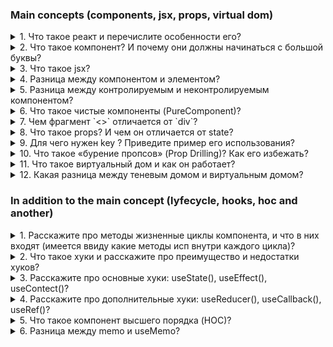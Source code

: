 ### Main concepts (components, jsx, props, virtual dom)

<details> 
<summary> 1. Что такое реакт и перечислите особенности его? </summary>

Это javascript - библиотека с открытым исходным кодом разработанной фейсбуком. Предназначена для создания пользовательских интерфейсов. 

К особенностям относится: 

1. компоненты; 

2. jsx; 

3. хуки; 

4. использование виртуального дома вместо реального;

</details>


<details> 
<summary> 2. Что такое компонент? И почему они должны начинаться с большой буквы? </summary>

Компоненты нужны для создания ui (пользовательского интерфейса) в реакте. По своей структуре компоненты предстоявляются небольшие блоки (куски) кода, которые мы можем использовать в разных местах нашего приложения. Они создаются с помощью классов, что является устаревшим методом, и с помощью функций.

---

Возможно это связано с соглашением самого реакта и указывает, что мы используем реакт с jsx. Если мы напишем компонент с маленькой буквы, то у нас будет ошибка.

</details>


<details>
<summary> 3. Что такое jsx?</summary>

`JSX` - расширения языка JS, который позволяет разработчику объединить JavaScript-кода  и HTML/XML в один файл. По сути, JSX - это синтаксический сахар React.createElement. Берет наш код, который в jsx и компилирует его в функцию React.createElement.

Можно ли использовать реакт без JSX?

Да, можно, нам просто нужно вместо компилятора уже самим писать return React.createElement.

```
function Greeting(props) {
  return React.createElement('div', null, 'Hello, ' + props.name + '!');
}

```

</details>

<details>
<summary> 4. Разница между компонентом и элементом?</summary>

Компонент возвращает jsx-разметку в котором хранятся элементы, сам компоненты мы не видим в браузере, а вот  элементы мы можем видеть.

</details>

<details>
<summary> 5. Разница между контролируемым и неконтролируемым компонентом? </summary>

Контролируемый компонент - это инпут за состоянием (state), которого мы можем следить. Например с помощью метода setState или использования хука useState

Неконтролируемый компонент - это инпут, состояние которого хранится внутри дома `и управляется браузером`, и чтобы его получить (значения) нужно исп refs.

</details>


<details>
<summary> 6. Что такое чистые компоненты (PureComponent)? </summary>

Чистый компонент — это компонент, у которого нет побочных эффектов, а также он избегает ненужного повторного рендеринга путем неглубокое сравнения предыдущего состояния и пропса с новым состоянм и пропсом, и если они одинаковые, то копмонент не перерисовываеть

</details>

<details>
<summary> 7. Чем фрагмент `<>` отличается от `div`? </summary>

В реакте необходимо оборочивать все теги в один общий контейнер и нам с этим помогает как фрагмент так и div. Фрагмент представляет собой пустые теги, но это сокращенный вариант от слова Fragment. Отличия: 

- Когда мы пишем div у нас создается дополнительный класс, а когда фрагмент то он пропускает добавления класса и сразу же переходит к дочерним тегам.

- Во фрагменте могут возникнуть проблемы с key, если мы исп сокращенный вариант, чтобы работать с ключом нам нужно импортировать из либы реакта фрагмент

</details>

<details>
<summary> 8. Что такое props? И чем он отличается от state? </summary>

Props расшифровывается как properties, он необходим нам для передачи каких-то данных от родительского компонента к дочернему, и потом на его основе он отрисовывает jsx разметку.

- Отличие: 

1. Props мы можем передавать компоненту, в то время как state находится внутри компонента. 
2. Пропсы иммутабельные (неизменяемые) в то время как state можем изменить внутри компонента через хук useState.

Стоит отметить, что никто нам не запрещает передавать стейт в качества пропса, однако стейт управляется только в родительском компоненте, то есть дочерним компонент не сможет влиять на состояние родительского. Для того, чтобьы дочерний смог взаимодействовать с родительским нужно использовать коллбеки

</details>

<details>
<summary> 9. Для чего нужен key ? Приведите пример его использования? </summary>

Когда мы хотим отрисовать список, то нам необходимо ключи. Они помогают реакту определить, какие элементы были изменены, добавлены или удалены, что в свою очередь увеличивает производительности рендеринга. В качестве ключей мы используем в основном ID. Если мы не укажем ключи, то он будет работать однако в консоле будет отображаться warning о том, что необходимо их добавить.

Дополнительный вопрос: почему index в key не лучшая практика?

- Могут возникнуть ошибка неправильной сортировка элементов списка, а также вставке новых элементов или удалении

</details>

<details>
<summary> 10. Что такое «бурение пропсов» (Prop Drilling)? Как его избежать?</summary>

Например: у нас есть большая вложенность компонентов, и нам необходимо передать пропсы в дочерние. Если это небольшая вложенность, то с этим проблем нет. А если это большое приложение, то очень затруднительно поддерживать, так как постоянно в дочерние компоненты необходимо добавлять пропсы и вытаскивать их. Чтобы решить данную проблему есть хук useContext или можно использовать стейт менеджмент redux, redux toolkit, effector

</details>

<details>
<summary> 11. Что такое виртуальный дом и как он работает? </summary>

Virtual-dom - это облегченная (легковесная) копия реального дома, которая представляет собой дерево объектов. Когда состояние компонента изменяется, то реакт обновляет виртуальный DOM, а после обновления виртуальный дом текущей версии сравнивается с предыдущим домом, находить изменения и вносит их уже в настоящий дом.

1. Дополнительный вопрос: что появляется первым Дом или Виртуал-дом? 

Сначало появляется дом, а затем на его основе виртуальный, потом виртуальный дом сравнивается с предыдущим домом и если видит изменения, то вносит уже в настоящий дом

2. Дополнительный вопрос: реакт увидил, что дивки разные, то как он будет работать? 

Сначало он отрисует в виртуал-доме, а потом возьмет эту дивку и заменит его в реальном доме. А если они одинаковые, то будет смотреть по содержанию

</details>

<details>
<summary> 12. Какая разница между теневым домом и виртуальным домом? </summary>

Это разные понятие, однако в чем они схожи так в том, что они помогают решить проблемы с производительностью. 

Виртуальный дом создает копию всего объекта дома, а теневой дом создает только небольшую часть. 

Теневой дом - концепция браузера и она необходима когда мы хотим какой-то элемент полностью изолировать, чтобы к нему даже не применялись глобальные стили.

</details>


### In addition to the main сoncept (lyfecycle, hooks, hoc and another)

<details>
<summary>1. Расскажите про методы жизненные циклы компонента, и что в них входят (имеется ввиду какие методы исп внутри каждого цикла)?</summary>

У компонента есть три метода жизненного цикла:

- mounting (монтирование) - это рождения компонета, это процесс создания компонента и его добавления в DOM;
- update (обновления) - можно сравнить с ростом и то что компонент живет;
- unmounting (размонтирование) - это уже смерть человека;

Существует разные методы жизненого цикла, которые реакт предоставляет на разных этапах жизненого цикла компонента. Жизненный цикл делится на 4 части: инициализация, монтаж, обновления и размонтирования.

- За инициализацию отвечает конструктор;

- За монтаж отвечает определенные методы: конструктор, рендер, но больше хочется обратить внимания сomponentDidMount() - метод, который вызывается после того, как компонент был добавлен в DOM

- За обновления отвчает: shouldComponentUpdate(), вызывается перед повторным рендерингом компонента и если нет никаких изменений, то он предотвратит повторный рендеринг, а если есть то он вызовет рендерит и вызовет метод componentDidUpdate, что означает, что компонент обновился;

- За размонтирования отвечает componentWillUnmount(), вызывает перед удаление компонента, что означает конец жизненного цикла компонента

В хуках за все это отвечает хук useEffect;

</details>

<details>
<summary> 2. Что такое хуки и расскажите про преимущество и недостатки хуков? </summary>

Хуки появились в 16 версией и используется они в функциональном компоненте. Хуки представляют из себя функции, c помощью которых мы можем подписаться на какое-то состояние, сохранять его а потом обновлять данное состояние (useState). Также мы можем делать запросы на сервер с помощью, работать с контекстом и много другое

К премуществам хуков относится:

- Переход с классовых компонентах на функциональный. Поясню: раньше чтобы сделать какое-то дефолтное состояние необходимо было написать 6-7 строк кода сейчас это можно заменить одним юзстейтом
- Его легче читать
- Также с помощью одного хука useEffect можно описать жизненный цикл компонента хотя в классах нам необходимо было использовать componentDidMount(), componentWillUnmount()

К недостатком относится:

- Мы не можем исп хуки в классах
- Проблема с пропс дриблингом, у нас есть для этого хука useContect(), но у него есть ряд проблем. Легче использовать стейт-менеджмент

</details>

<details>
<summary> 3. Расскажите про основные хуки: useState(), useEffect(), useContect()? </summary>

1. Хук `useState()` - это функция, которая меняет состояние. Хук `useState('')` принимает начального значение, которая пишется внутри фигурных скобок и возвращает массива с 2 параметрами - первый параметр это тукущая состояние, а вторым является функция, которая обновляет состояние: `[state, setState]`.

```
const [state, setState] = React.useState('')
```

2. Хук `useEffect()` - необходим нам для выполнения каких-то side-effect (побочных эффектов), там запрос на сервер, setTimeOut (setInterval), обращения к дому и т.д.

#### Дополнительный вопрос: Когда срабатывает useEffect? - Юзэффект срабатывает после того как отрисовался наш компонент. А также:

- Если мы не написали никакую зависимость, то он будет вызываться всегда;
- Если мы передали какую-то зависимость, то он срабатывается при первом рендеринге и когда меняется состояние.
- А если мы написали зависимость но не передали ничего, то срабатывает только при монтирования компонента

#### Дополнительный вопрос: Что такое функция очистки useEffect и как очистить useEffect?

Одна из функций хука позволяет нам останавливать побочные эффекты, которые больше не нужно выполнять, до того, как наш компонент будет размонтирован. Нам нужно просто написать return внутри useEffect

```
useEffect(() => {
    // the side effect takes place here.
        return () => {
            // the cleanup function
        }
}, [])
```

3. Хук `useContect()` прудумали для избавления так называемого пропс дрибллинга - это когда в родительском компоненте есть какие-то данные, которые необходимы передать дочерним даже там где они не используются, чтобы отказаться от пропса дриблинга был придуман данный хук.

Контекст позволяет передать данные от родительского компонента сразу к компонента, которому это нужно


</details>

<details>
<summary> 4. Расскажите про дополнительные хуки: useReducer(), useCallback(), useRef()? </summary>

Хук `useReducer()` - необходим когда у нас есть несколько стейтов, которые обновляются вместе и когда нужно учитывать другие состояния. 

1. Например при запросе на сервер, нам необходимо: один стейт для загрузки, второй для ошибка, а третий для постов. Мы можем объединить в один общий хук useReducer

<img src='/assets/12.PNG' alt="useReducer" />

Хук `useCallBack()` -

Хук `useRef()` - 

</details>

<details>
<summary> 5. Что такое компонент высшего порядка (HOC)? </summary>

Компонент высшего порядка (HOC) - функция, которая принимает в качестве аргумента другой компонент и возвращает новый компонент с расширенным функционалам. Если у нас повторяющийся код во многих местах, то мы можем вынести этот компонент и использовать его


К хокам можно отнести: React.memo, withRouter,
</details>

<details>
<summary> 6. Разница между memo и useMemo? </summary>

Основным отличием хука useMemo от хока React.memo заключается в том, что React.memo используется для оптимизации производительности компонента, путем предотвращения ненужных перерисовок, тогда как useMemo используется для мемоизации вычислений внутри компонента, которые могут быть дорогостоящими или занимать много времени.


#### React

##### Основы

<details>
<summary> В чем разница между обработкой событий HTML и React?</summary>

- В HTML имя события обычно пишется строчными буквами по соглашению: `<button onclick="activateLasers()"></button>`. В то время как в React следует соглашению camelCase :
  `<button onClick={activateLasers}>`

- В HTML мы можем вернуться false, чтобы предотвратить поведение по умолчанию:
  `<a
  href="#"
  onclick='console.log("The link was clicked."); return false;'
/>`. В то время как в React вы должны вызывать preventDefault() явно:

```
function handleClick(event) {
  event.preventDefault();
  console.log("The link was clicked.");
}
```

</details>

<details>
<summary> Как передать параметры обработчику событий (event handler) или обратному вызову (callback-function)? </summary>

1. Если мы говорим про компонент, то через пропсы к дочерним компонентам можно передавать функцию

2. Чтобы передать параметры обработчику событий можно обернуть в стрелочную функцию. Это действие равносильно использованию .bind:

```
<button onClick={() => this.handleClick(id)} />
```

```
<button onClick={this.handleClick.bind(this, id)} />
```

</details>

<details>
<summary> Что такое SyntheticEvents (синтетические события) в Реакте? </summary>

`SyntheticEvents` - это кроссбраузерная обёртка над нативным экземпляром события. Его API такой же, как и собственное событие браузера, включая stopPropagation()и preventDefault(), за исключением того, что события работают одинаково во всех браузерах.

</details>

<details>
<summary> Что такое встроенные условные выражения (inline conditional expressions)?</summary>

Вы можете использовать операторы if или тернарные выражения , доступные в JS, для условного отображения выражений. Помимо этих подходов, вы также можете встроить любые выражения в JSX, заключив их в фигурные скобки, а затем логический оператор JS &&.

```
<h1>Hello!</h1>;
{
  messages.length > 0 && !isLogin ? (
    <h2>You have {messages.length} unread messages.</h2>
  ) : (
    <h2>You don't have unread messages.</h2>
  );
}
```

</details>



<details>
<summary> В чем пользов рефов (refs)? Как создавать рефы (refs)? </summary>

В основном нам надо избегать рефов, однако они могут быть полезны когда нам нужен прямой достук к элементу DOM или к экземпляру компоненту

Создаются с помощью метода `React.createRef()` и прикрепляются к элементам React через ref атрибут.

</details>

<details>
<summary> Что такое React.forwardRef</summary>

`React.forwardRef` - функция, которая позволяет передать рефы в качестве пропсов дочерному компоненту.

```
const ButtonElement = React.forwardRef((props, ref) => (
  <button ref={ref} className="CustomButton">
    {props.children}
  </button>
));

// Create ref to the DOM button:
const ref = React.createRef();
<ButtonElement ref={ref}>{"Forward Ref"}</ButtonElement>;
```

</details>


<details>
<summary> Что такое поднятие состояния в верх в React? </summary>
Это паттерн, которое с помощью одного состояние может быть использовано сразу для несколько компонентов. Обычно некоторые компоненты должны реагировать на одни и те же события или изменения состояния, поэтому необходимо каким-то образом уведомлять все компоненты когда что-то изменилось как раз и используется состояние поднятие вверх. Это означает что общее состояние должно быть поднятно до общего ближайшего предка
</details>



<details>
<summary> Что такое компоненты высшего порядка? </summary>

Компонент высшего порядка — это функция, которая принимает компонент и возвращает новый компонент. Она смотрит на входящие пропсы и принимает на их основании решение : перерисовывать или не перерисовывать.

</details>





### Redux

<details>
<summary> 1. Что такое флакс (Flux)? </summary>

Flux - архитектура, которая придумала предложила фейсбук для решения некоторые проблемы. Он построен на однонаправленном потоке (передачи) данных между компонентами. Флакс содержит 4 компонента - это action (действия), dispatcher (диспетчер), store (хранилище), view (представления).

Если говорить о них по подробней, то action - данные, которая передается диспетчеру. Диспетчер принимает эти данные и уведомляет стор об этом. А стор в свою очередь содержит состояния приложение и логику, после view запрашивает данные у стор и передает его другим (дочерним) компонентам.

</details>

<details>
<summary> 2. Что такое редакс и назовите его основные принципы? </summary>

Redux представляет собой контейнер для управления состоянием приложения, и он похож на Flux. К основным принципам редакса относится:

- единный стор, то есть у него один
- состояние предназначен только для чтения. А чтобы изменить состояние необходим action
- все изменения происходит только с помощью чистых функций.

Стоит отметить, что как у реакта - однонаправленный поток данных (он идет от родителя к потомку), так и у флакса и редакса.

</details>

<details>
<summary> 3. Разница между Flux и Redux? </summary>

- Флакс появился раньше, чем редакс. И как раз на основе флакса был сделан редакс;
- У флакса есть много сторов, а у редакса он один;
- У флакса состояние мутирует, а у редакса не мутирует;

</details>

<details>
<summary> 4. Разница между Redux и React.Context? </summary>

Стоит начать с того, что редакс более мощнее и у него больше функций чем в контексте. Например в контексте: нет редюсеров и санков. Вместо санков нам надо писать все с хуком useEffect(). А вся логика контекст его в компоненте, что делает компонент более большим и громоздким. Отличительными чертами также является:

- В редаксе мы используем useDispatch(), а в контексте useUpdate();
- В контексте нам нужно постоянно писать спред операторы, а вот в редаксе тулките можно этого не делать, так как он под капотом за нас это делает.

</details>

<details>
<summary> 5. Что такое редюсер?</summary>

Редьюсер - чистая функция, которая принимает два параметра:

- state;
- action;

</details>

<details>
<summary> 6. Раскажите про хуки useDispatch() и useSelector()</summary>

</details>

<details>
<summary> 7. Что такое редакс-санки?</summary>

</details>
